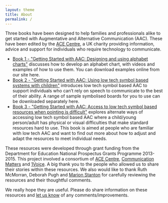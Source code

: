 ```yaml
---
layout: theme
title: About
permalink: /
---
```


Three books have been designed to help families and professionals alike to get started with Augmentative and Alternative Communication (AAC). These have been edited by the [ACE Centre](http://acecentre.org.uk), a UK charity providing information, advice and support for individuals who require technology to communicate. 

* [Book 1 - "Getting Started with AAC: Designing and using alphabet charts"](book1/) discusses how to develop an alphabet chart, with videos and examples of how to use them. You can download examples online from our site here.  
* [Book 2 - "Getting Started with AAC: Using low tech symbol based systems with children"](book2/) introduces low tech symbol based AAC to support individuals who can’t rely on speech to communicate to the best of their ability.  A range of sample symbolised boards for you to use can be downloaded separately here. 
* [Book 3 - "Getting Started with AAC: Access to low tech symbol based resources when pointing is difficult"](book3/) explores alternate ways of accessing low tech symbol based AAC where a child/young person/adult has physical or visual difficulties that make standard resources hard to use.  This book is aimed at people who are familiar with low tech AAC and want to find out more about how to adjust and adapt the resources to meet individual needs.

These resources were developed through grant funding from the Department for Education National Prospectus Grants Programme 2013-2015.  This project involved a consortium of [ACE Centre](http://acecentre.org.uk), [Communication Matters](http://www.communicationmatters.org.uk) and [1Voice](http://www.1voice.info).
A big thank you to the people who allowed us to share their stories within these resources.  We also would like to thank Ruth McMorran, Deborah Pugh and [Marion Stanton](http://candleaac.com) for carefully reviewing the resources and their thoughtful comments.  

We really hope they are useful. Please do share information on these resources and [let us know](http://acecentre.org.uk/contact-us) of any comments/improvements.

